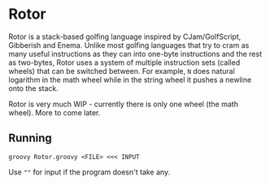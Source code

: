 # Rotor

Rotor is a stack-based golfing language inspired by CJam/GolfScript, Gibberish and Enema. Unlike most golfing languages that try to cram as many useful instructions as they can into one-byte instructions and the rest as two-bytes, Rotor uses a system of multiple instruction sets (called wheels) that can be switched between. For example, `N` does natural logarithm in the math wheel while in the string wheel it pushes a newline onto the stack.

Rotor is very much WIP - currently there is only one wheel (the math wheel). More to come later.

## Running

``groovy Rotor.groovy <FILE> <<< INPUT``

Use ``""`` for input if the program doesn't take any.
